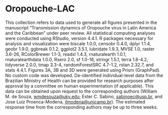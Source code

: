 # Oropouche-LAC
This collection refers to data used to generate all figures presented in the manuscript “Transmission dynamics of Oropouche virus in Latin America and the Caribbean” under peer review. All statistical computing analyses were conducted using RStudio, version 4.4.1. R packages necessary for analysis and visualization were biscale 1.0.0, censobr 0.4.0, dplyr 1.1.4, geobr 1.9.0, ggbreak 0.1.2, ggplot2 3.5.1, lubridate 1.9.3, MVSE 1.0, raster 3.6-26, RColorBrewer 1.1-3, readxl 1.4.3, rnaturalearth 1.0.1, rnaturalearthdata 1.0.0, Rsero 2.0, sf 1.0-16, stringr 1.5.1, terra 1.8-4.2, tidyverse 2.0.0, tmap 3.3-4, randomForestSRC 4.7-1.2, rstan 2.32.7, and stats 4.4.1. Figures 3A, 3B and 3D were generated using Prism (GraphPad). No custom code was developed. De-identified individual-level data from the Brazilian Ministry of Health can be provided for research purposes after approval by a committee on human experimentation (if applicable). This data can be obtained upon request to the corresponding authors (William M. de Souza, wmdesouza@uky.edu; Ester C. Sabino, sabinoec@usp.br, and Jose Luiz Proenca-Modena, jlmodena@unicamp.br). The estimated response time from the corresponding authors may be up to three weeks.
